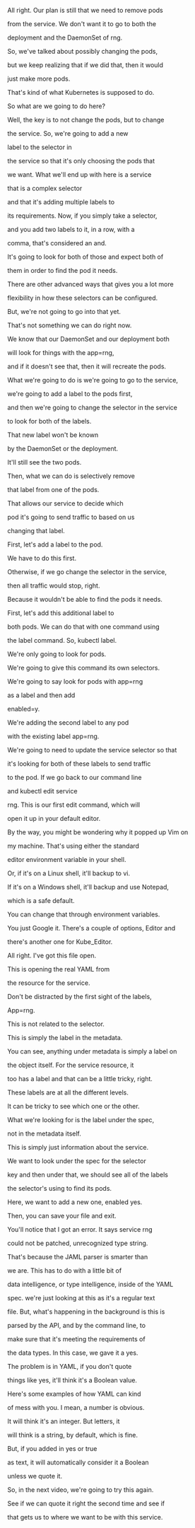 All right. Our plan is still that we need to remove pods

from the service. We don't want it to go to both the

deployment and the DaemonSet of rng.

So, we've talked about possibly changing the pods,

but we keep realizing that if we did that, then it would

just make more pods.

That's kind of what Kubernetes is supposed to do.

So what are we going to do here?

Well, the key is to not change the pods, but to change

the service. So, we're going to add a new

label to the selector in

the service so that it's only choosing the pods that

we want. What we'll end up with here is a service

that is a complex selector

and that it's adding multiple labels to

its requirements. Now, if you simply take a selector,

and you add two labels to it, in a row, with a

comma, that's considered an and.

It's going to look for both of those and expect both of

them in order to find the pod it needs.

There are other advanced ways that gives you a lot more

flexibility in how these selectors can be configured.

But, we're not going to go into that yet.

That's not something we can do right now.

We know that our DaemonSet and our deployment both

will look for things with the app=rng,

and if it doesn't see that, then it will recreate the pods.

What we're going to do is we're going to go to the service,

we're going to add a label to the pods first,

and then we're going to change the selector in the service

to look for both of the labels.

That new label won't be known

by the DaemonSet or the deployment.

It'll still see the two pods.

Then, what we can do is selectively remove

that label from one of the pods.

That allows our service to decide which

pod it's going to send traffic to based on us

changing that label.

First, let's add a label to the pod.

We have to do this first.

Otherwise, if we go change the selector in the service,

then all traffic would stop, right.

Because it wouldn't be able to find the pods it needs.

First, let's add this additional label to

both pods. We can do that with one command using

the label command. So, kubectl label.

We're only going to look for pods.

We're going to give this command its own selectors.

We're going to say look for pods with app=rng

as a label and then add

enabled=y.

We're adding the second label to any pod

with the existing label app=rng.

We're going to need to update the service selector so that

it's looking for both of these labels to send traffic

to the pod. If we go back to our command line

and kubectl edit service

rng. This is our first edit command, which will

open it up in your default editor.

By the way, you might be wondering why it popped up Vim on

my machine. That's using either the standard

editor environment variable in your shell.

Or, if it's on a Linux shell, it'll backup to vi.

If it's on a Windows shell, it'll backup and use Notepad,

which is a safe default.

You can change that through environment variables.

You just Google it. There's a couple of options, Editor and

there's another one for Kube_Editor.

All right. I've got this file open.

This is opening the real YAML from

the resource for the service.

Don't be distracted by the first sight of the labels,

App=rng.

This is not related to the selector.

This is simply the label in the metadata.

You can see, anything under metadata is simply a label on

the object itself. For the service resource, it

too has a label and that can be a little tricky, right.

These labels are at all the different levels.

It can be tricky to see which one or the other.

What we're looking for is the label under the spec,

not in the metadata itself.

This is simply just information about the service.

We want to look under the spec for the selector

key and then under that, we should see all of the labels

the selector's using to find its pods.

Here, we want to add a new one, enabled yes.

Then, you can save your file and exit.

You'll notice that I got an error. It says service rng

could not be patched, unrecognized type string.

That's because the JAML parser is smarter than

we are. This has to do with a little bit of

data intelligence, or type intelligence, inside of the YAML

spec. we're just looking at this as it's a regular text

file. But, what's happening in the background is this is

parsed by the API, and by the command line, to

make sure that it's meeting the requirements of

the data types. In this case, we gave it a yes.

The problem is in YAML, if you don't quote

things like yes, it'll think it's a Boolean value.

Here's some examples of how YAML can kind

of mess with you. I mean, a number is obvious.

It will think it's an integer. But letters, it

will think is a string, by default, which is fine.

But, if you added in yes or true

as text, it will automatically consider it a Boolean

unless we quote it.

So, in the next video, we're going to try this again.

See if we can quote it right the second time and see if

that gets us to where we want to be with this service.